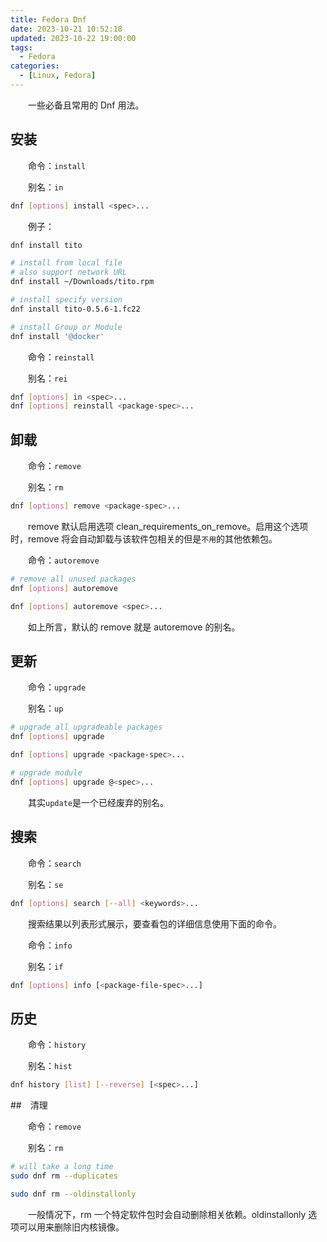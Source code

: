 ```yaml
---
title: Fedora Dnf
date: 2023-10-21 10:52:18
updated: 2023-10-22 19:00:00
tags:
  - Fedora
categories:
  - [Linux, Fedora]
---
```


&emsp;&emsp;一些必备且常用的 Dnf 用法。

<!-- more -->

## 安装

&emsp;&emsp;命令：`install`

&emsp;&emsp;别名：`in`

```bash
dnf [options] install <spec>...
```

&emsp;&emsp;例子：

```bash
dnf install tito

# install from local file
# also support network URL
dnf install ~/Downloads/tito.rpm

# install specify version
dnf install tito-0.5.6-1.fc22

# install Group or Module
dnf install '@docker'
```

&emsp;&emsp;命令：`reinstall`

&emsp;&emsp;别名：`rei`

```bash
dnf [options] in <spec>...
dnf [options] reinstall <package-spec>...
```

## 卸载

&emsp;&emsp;命令：`remove`

&emsp;&emsp;别名：`rm`

```bash
dnf [options] remove <package-spec>...
```

&emsp;&emsp;remove 默认启用选项 clean_requirements_on_remove。启用这个选项时，remove 将会自动卸载与该软件包相关的但是`不用`的其他依赖包。

&emsp;&emsp;命令：`autoremove`

```bash
# remove all unused packages
dnf [options] autoremove

dnf [options] autoremove <spec>...
```

&emsp;&emsp;如上所言，默认的 remove 就是 autoremove 的别名。

## 更新

&emsp;&emsp;命令：`upgrade`

&emsp;&emsp;别名：`up`

```bash
# upgrade all upgradeable packages
dnf [options] upgrade

dnf [options] upgrade <package-spec>...

# upgrade module
dnf [options] upgrade @<spec>...
```

&emsp;&emsp;其实`update`是一个已经废弃的别名。

## 搜索

&emsp;&emsp;命令：`search`

&emsp;&emsp;别名：`se`

```bash
dnf [options] search [--all] <keywords>...
```

&emsp;&emsp;搜索结果以列表形式展示，要查看包的详细信息使用下面的命令。

&emsp;&emsp;命令：`info`

&emsp;&emsp;别名：`if`

```bash
dnf [options] info [<package-file-spec>...]
```

## 历史

&emsp;&emsp;命令：`history`

&emsp;&emsp;别名：`hist`

```bash
dnf history [list] [--reverse] [<spec>...]
```

##　清理

&emsp;&emsp;命令：`remove`

&emsp;&emsp;别名：`rm`

```bash
# will take a long time
sudo dnf rm --duplicates

sudo dnf rm --oldinstallonly
```

&emsp;&emsp;一般情况下，rm 一个特定软件包时会自动删除相关依赖。oldinstallonly 选项可以用来删除旧内核镜像。
